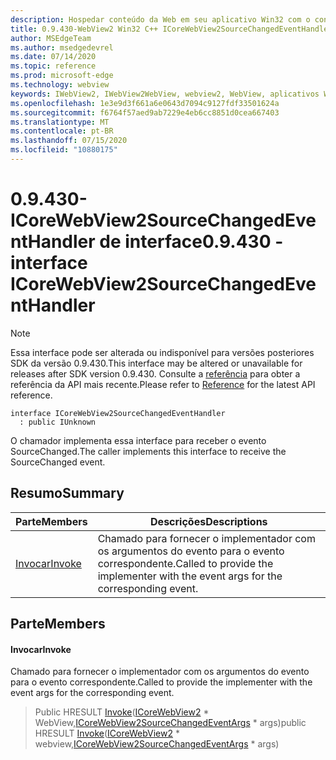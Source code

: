 ```yaml
---
description: Hospedar conteúdo da Web em seu aplicativo Win32 com o controle WebView2 do Microsoft Edge
title: 0.9.430-WebView2 Win32 C++ ICoreWebView2SourceChangedEventHandler
author: MSEdgeTeam
ms.author: msedgedevrel
ms.date: 07/14/2020
ms.topic: reference
ms.prod: microsoft-edge
ms.technology: webview
keywords: IWebView2, IWebView2WebView, webview2, WebView, aplicativos Win32, Win32, Edge, ICoreWebView2, ICoreWebView2Host, controle do navegador, HTML Edge
ms.openlocfilehash: 1e3e9d3f661a6e0643d7094c9127fdf33501624a
ms.sourcegitcommit: f6764f57aed9ab7229e4eb6cc8851d0cea667403
ms.translationtype: MT
ms.contentlocale: pt-BR
ms.lasthandoff: 07/15/2020
ms.locfileid: "10880175"
---
```

# <span data-ttu-id="4591d-104">0.9.430-ICoreWebView2SourceChangedEventHandler de interface</span><span class="sxs-lookup"><span data-stu-id="4591d-104">0.9.430 - interface ICoreWebView2SourceChangedEventHandler</span></span> 

> [!NOTE]
> <span data-ttu-id="4591d-105">Essa interface pode ser alterada ou indisponível para versões posteriores SDK da versão 0.9.430.</span><span class="sxs-lookup"><span data-stu-id="4591d-105">This interface may be altered or unavailable for releases after SDK version 0.9.430.</span></span> <span data-ttu-id="4591d-106">Consulte a [referência](../../../webview2-api-reference.md) para obter a referência da API mais recente.</span><span class="sxs-lookup"><span data-stu-id="4591d-106">Please refer to [Reference](../../../webview2-api-reference.md) for the latest API reference.</span></span>

```
interface ICoreWebView2SourceChangedEventHandler
  : public IUnknown
```

<span data-ttu-id="4591d-107">O chamador implementa essa interface para receber o evento SourceChanged.</span><span class="sxs-lookup"><span data-stu-id="4591d-107">The caller implements this interface to receive the SourceChanged event.</span></span>

## <span data-ttu-id="4591d-108">Resumo</span><span class="sxs-lookup"><span data-stu-id="4591d-108">Summary</span></span>

 <span data-ttu-id="4591d-109">Parte</span><span class="sxs-lookup"><span data-stu-id="4591d-109">Members</span></span>                        | <span data-ttu-id="4591d-110">Descrições</span><span class="sxs-lookup"><span data-stu-id="4591d-110">Descriptions</span></span>
--------------------------------|---------------------------------------------
[<span data-ttu-id="4591d-111">Invocar</span><span class="sxs-lookup"><span data-stu-id="4591d-111">Invoke</span></span>](#invoke) | <span data-ttu-id="4591d-112">Chamado para fornecer o implementador com os argumentos do evento para o evento correspondente.</span><span class="sxs-lookup"><span data-stu-id="4591d-112">Called to provide the implementer with the event args for the corresponding event.</span></span>

## <span data-ttu-id="4591d-113">Parte</span><span class="sxs-lookup"><span data-stu-id="4591d-113">Members</span></span>

#### <span data-ttu-id="4591d-114">Invocar</span><span class="sxs-lookup"><span data-stu-id="4591d-114">Invoke</span></span> 

<span data-ttu-id="4591d-115">Chamado para fornecer o implementador com os argumentos do evento para o evento correspondente.</span><span class="sxs-lookup"><span data-stu-id="4591d-115">Called to provide the implementer with the event args for the corresponding event.</span></span>

> <span data-ttu-id="4591d-116">Public HRESULT [Invoke](#invoke)([ICoreWebView2](ICoreWebView2.md) \* WebView,[ICoreWebView2SourceChangedEventArgs](ICoreWebView2SourceChangedEventArgs.md) \* args)</span><span class="sxs-lookup"><span data-stu-id="4591d-116">public HRESULT [Invoke](#invoke)([ICoreWebView2](ICoreWebView2.md) \* webview,[ICoreWebView2SourceChangedEventArgs](ICoreWebView2SourceChangedEventArgs.md) \* args)</span></span>

